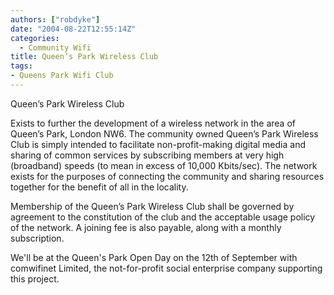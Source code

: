 ```yaml
---
authors: ["robdyke"]
date: "2004-08-22T12:55:14Z"
categories:
  - Community Wifi
title: Queen’s Park Wireless Club
tags:
- Queens Park Wifi Club
---
```

Queen’s Park Wireless Club

Exists to further the development of a wireless network in the area of Queen’s Park, London NW6. The community owned Queen’s Park Wireless Club is simply intended to facilitate non-profit-making digital media and sharing of common services by subscribing members at very high (broadband) speeds (to mean in excess of 10,000 Kbits/sec). The network exists for the purposes of connecting the community and sharing resources together for the benefit of all in the locality.

Membership of the Queen’s Park Wireless Club shall be governed by agreement to the constitution of the club and the acceptable usage policy of the network. A joining fee is also payable, along with a monthly subscription.

We'll be at the Queen's Park Open Day on the 12th of September with comwifinet Limited, the not-for-profit social enterprise company supporting this project.

<!-- ![](http://www.theglobalvoyage.com/robdyke/comwifinet_lo.jpg) -->